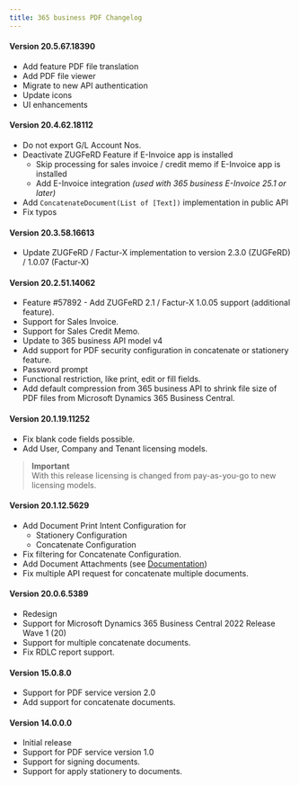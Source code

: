 ```yaml
---
title: 365 business PDF Changelog
---
```


#### Version 20.5.67.18390

- Add feature PDF file translation
- Add PDF file viewer
- Migrate to new API authentication
- Update icons
- UI enhancements

#### Version 20.4.62.18112

  - Do not export G/L Account Nos.
  - Deactivate ZUGFeRD Feature if E-Invoice app is installed
    - Skip processing for sales invoice / credit memo if E-Invoice app is installed
    - Add E-Invoice integration _(used with 365 business E-Invoice 25.1 or later)_
  - Add `ConcatenateDocument(List of [Text])` implementation in public API
  - Fix typos

#### Version 20.3.58.16613

 - Update ZUGFeRD / Factur-X implementation to version 2.3.0 (ZUGFeRD) / 1.0.07 (Factur-X) 

#### Version 20.2.51.14062

 - Feature #57892 - Add ZUGFeRD 2.1 / Factur-X 1.0.05 support (additional feature).
  - Support for Sales Invoice.
  - Support for Sales Credit Memo.
 - Update to 365 business API model v4
 - Add support for PDF security configuration in concatenate or stationery feature.
  - Password prompt 
  - Functional restriction, like print, edit or fill fields.
 - Add default compression from 365 business API to shrink file size of PDF files from Microsoft Dynamics 365 Business Central.

#### Version 20.1.19.11252

 - Fix blank code fields possible.
 - Add User, Company and Tenant licensing models.

> **Important**<br>With this release licensing is changed from pay-as-you-go to new licensing models.

#### Version 20.1.12.5629

 - Add Document Print Intent Configuration for
   - Stationery Configuration
   - Concatenate Configuration
 - Fix filtering for Concatenate Configuration.
 - Add Document Attachments (see [Documentation](https://docs.365businessdev.com/en-US/365-business-pdf/document-attachments/))
 - Fix multiple API request for concatenate multiple documents.

#### Version 20.0.6.5389

 - Redesign
 - Support for Microsoft Dynamics 365 Business Central 2022 Release Wave 1 (20)
 - Support for multiple concatenate documents.
 - Fix RDLC report support.

#### Version 15.0.8.0

 - Support for PDF service version 2.0
 - Add support for concatenate documents.

#### Version 14.0.0.0

 - Initial release
 - Support for PDF service version 1.0
 - Support for signing documents.
 - Support for apply stationery to documents.